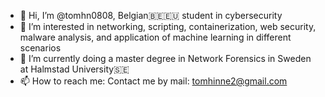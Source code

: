 - 👋 Hi, I’m @tomhn0808, Belgian🇧🇪🇪🇺 student in cybersecurity
- 👀 I’m interested in networking, scripting, containerization, web security, malware analysis, and application of machine learning in different scenarios
- 🌱 I’m currently doing a master degree in Network Forensics in Sweden at Halmstad University🇸🇪
- 📫 How to reach me: Contact me by mail: tomhinne2@gmail.com

<!---
tomhn0808/tomhn0808 is a ✨ special ✨ repository because its `README.md` (this file) appears on your GitHub profile.
You can click the Preview link to take a look at your changes.
--->
